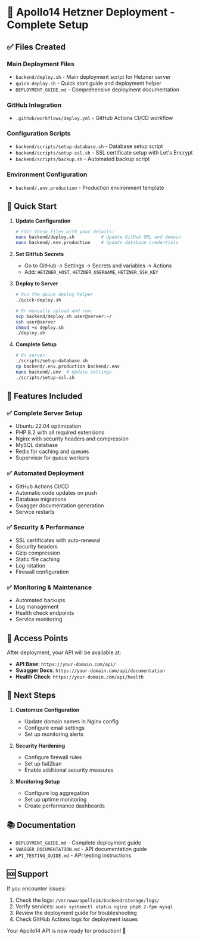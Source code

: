 # 🚀 Apollo14 Hetzner Deployment - Complete Setup

## ✅ Files Created

### Main Deployment Files
- `backend/deploy.sh` - Main deployment script for Hetzner server
- `quick-deploy.sh` - Quick start guide and deployment helper
- `DEPLOYMENT_GUIDE.md` - Comprehensive deployment documentation

### GitHub Integration
- `.github/workflows/deploy.yml` - GitHub Actions CI/CD workflow

### Configuration Scripts
- `backend/scripts/setup-database.sh` - Database setup script
- `backend/scripts/setup-ssl.sh` - SSL certificate setup with Let's Encrypt
- `backend/scripts/backup.sh` - Automated backup script

### Environment Configuration
- `backend/.env.production` - Production environment template

## 🎯 Quick Start

1. **Update Configuration**
   ```bash
   # Edit these files with your details:
   nano backend/deploy.sh          # Update GitHub URL and domain
   nano backend/.env.production    # Update database credentials
   ```

2. **Set GitHub Secrets**
   - Go to GitHub → Settings → Secrets and variables → Actions
   - Add: `HETZNER_HOST`, `HETZNER_USERNAME`, `HETZNER_SSH_KEY`

3. **Deploy to Server**
   ```bash
   # Run the quick deploy helper
   ./quick-deploy.sh
   
   # Or manually upload and run:
   scp backend/deploy.sh user@server:~/
   ssh user@server
   chmod +x deploy.sh
   ./deploy.sh
   ```

4. **Complete Setup**
   ```bash
   # On server:
   ./scripts/setup-database.sh
   cp backend/.env.production backend/.env
   nano backend/.env  # Update settings
   ./scripts/setup-ssl.sh
   ```

## 🌟 Features Included

### ✅ Complete Server Setup
- Ubuntu 22.04 optimization
- PHP 8.2 with all required extensions
- Nginx with security headers and compression
- MySQL database
- Redis for caching and queues
- Supervisor for queue workers

### ✅ Automated Deployment
- GitHub Actions CI/CD
- Automatic code updates on push
- Database migrations
- Swagger documentation generation
- Service restarts

### ✅ Security & Performance
- SSL certificates with auto-renewal
- Security headers
- Gzip compression
- Static file caching
- Log rotation
- Firewall configuration

### ✅ Monitoring & Maintenance
- Automated backups
- Log management
- Health check endpoints
- Service monitoring

## 📍 Access Points

After deployment, your API will be available at:
- **API Base**: `https://your-domain.com/api/`
- **Swagger Docs**: `https://your-domain.com/api/documentation`
- **Health Check**: `https://your-domain.com/api/health`

## 🔧 Next Steps

1. **Customize Configuration**
   - Update domain names in Nginx config
   - Configure email settings
   - Set up monitoring alerts

2. **Security Hardening**
   - Configure firewall rules
   - Set up fail2ban
   - Enable additional security measures

3. **Monitoring Setup**
   - Configure log aggregation
   - Set up uptime monitoring
   - Create performance dashboards

## 📚 Documentation

- `DEPLOYMENT_GUIDE.md` - Complete deployment guide
- `SWAGGER_DOCUMENTATION.md` - API documentation guide
- `API_TESTING_GUIDE.md` - API testing instructions

## 🆘 Support

If you encounter issues:
1. Check the logs: `/var/www/apollo14/backend/storage/logs/`
2. Verify services: `sudo systemctl status nginx php8.2-fpm mysql`
3. Review the deployment guide for troubleshooting
4. Check GitHub Actions logs for deployment issues

Your Apollo14 API is now ready for production! 🎉
